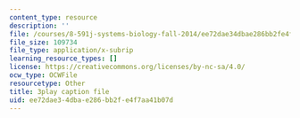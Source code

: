 ```yaml
---
content_type: resource
description: ''
file: /courses/8-591j-systems-biology-fall-2014/ee72dae34dbae286bb2fe4f7aa41b07d_03bVGr-vYHQ.srt
file_size: 109734
file_type: application/x-subrip
learning_resource_types: []
license: https://creativecommons.org/licenses/by-nc-sa/4.0/
ocw_type: OCWFile
resourcetype: Other
title: 3play caption file
uid: ee72dae3-4dba-e286-bb2f-e4f7aa41b07d
---
```

